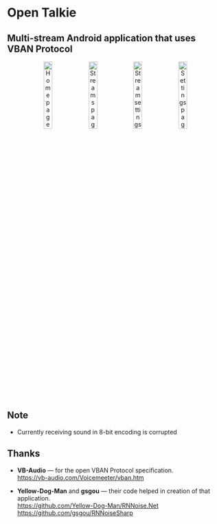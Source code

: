 # Open Talkie
## Multi-stream Android application that uses VBAN Protocol

<p align="center">
  <img src="https://github.com/user-attachments/assets/40d60604-bb99-4fa1-bb3d-0083fade46b9" alt="Home page" width="20%">
  <img src="https://github.com/user-attachments/assets/64c12e9d-af84-4938-a0cb-febe9d8c5037" alt="Streams page" width="20%">
  <img src="https://github.com/user-attachments/assets/bcdedb4e-38ba-42f7-9797-765b9bfe7d4d" alt="Stream settings page" width="20%">
  <img src="https://github.com/user-attachments/assets/7d6c3ed6-fe6f-4b72-827e-bbc381de6f55" alt="Settings page" width="20%">
</p>

## Note

- Currently receiving sound in 8-bit encoding is corrupted

## Thanks

- **VB-Audio** — for the open VBAN Protocol specification.  
  https://vb-audio.com/Voicemeeter/vban.htm

- **Yellow-Dog-Man** and **gsgou** — their code helped in creation of that application.  
  https://github.com/Yellow-Dog-Man/RNNoise.Net</br >
  https://github.com/gsgou/RNNoiseSharp
